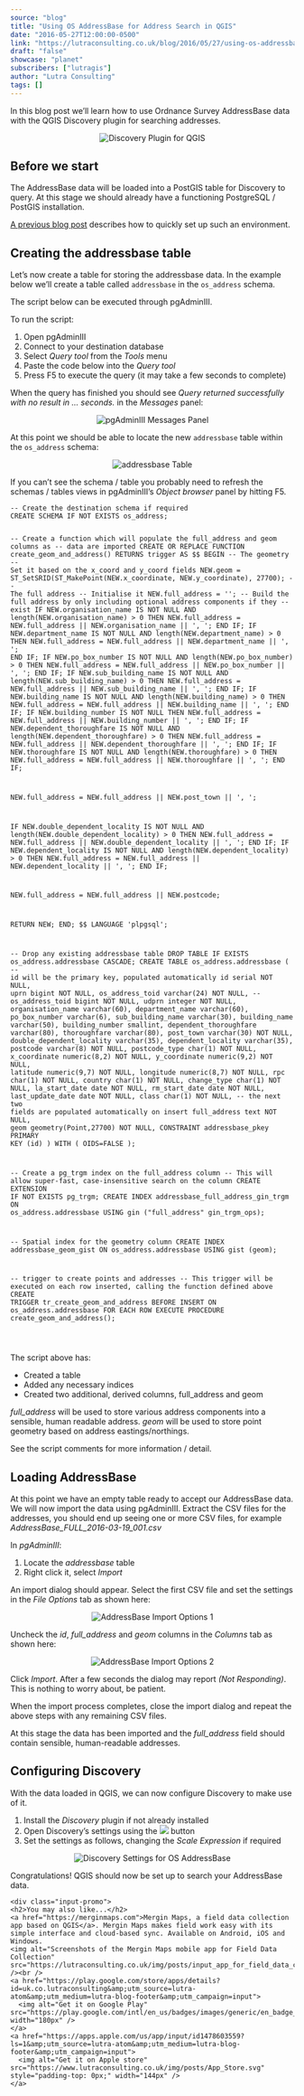 ```yaml
---
source: "blog"
title: "Using OS AddressBase for Address Search in QGIS"
date: "2016-05-27T12:00:00-0500"
link: "https://lutraconsulting.co.uk/blog/2016/05/27/using-os-addressbase-for-address-search-in-qgis/"
draft: "false"
showcase: "planet"
subscribers: ["lutragis"]
author: "Lutra Consulting"
tags: []
---
```


<p>In this blog post we’ll learn how to use Ordnance Survey AddressBase data with the QGIS Discovery plugin for searching addresses.</p>

<p align="center"><img alt="Discovery Plugin for QGIS" src="https://www.lutraconsulting.co.uk/img/posts/discovery_small.png" /></p>

<!-- more -->

<h2 id="before_we_start">Before we start</h2>

<p>The AddressBase data will be loaded into a PostGIS table for Discovery to query. At this stage we should already have a functioning PostgreSQL / PostGIS installation.</p>

<p><a href="https://www.lutraconsulting.co.uk/blog/2016/04/25/Setting-up-Discovery-plugin/" target="_blank">A previous blog post</a> describes how to quickly set up such an environment.</p>

<h2 id="creating_the_addressbase_table">Creating the addressbase table</h2>

<p>Let’s now create a table for storing the addressbase data. In the example below we’ll create a table called <code class="highlighter-rouge">addressbase</code> in the <code class="highlighter-rouge">os_address</code> schema.</p>

<p>The script below can be executed through pgAdminIII.</p>

<p>To run the script:</p>

<ol>
  <li>Open pgAdminIII</li>
  <li>Connect to your destination database</li>
  <li>Select <em>Query tool</em> from the <em>Tools</em> menu</li>
  <li>Paste the code below into the <em>Query tool</em></li>
  <li>Press F5 to execute the query (it may take a few seconds to complete)</li>
</ol>

<p>When the query has finished you should see <em>Query returned successfully with no result in … seconds.</em> in the <em>Messages</em> panel:</p>

<p align="center"><img alt="pgAdminIII Messages Panel" src="https://www.lutraconsulting.co.uk/img/posts/pga_messages.png" /></p>

<p>At this point we should be able to locate the new <code class="highlighter-rouge">addressbase</code> table within the <code class="highlighter-rouge">os_address</code> schema:</p>

<p align="center"><img alt="addressbase Table" src="https://www.lutraconsulting.co.uk/img/posts/addressbase_table.png" /></p>

<p>If you can’t see the schema / table you probably need to refresh the schemas / tables views in pgAdminIII’s <em>Object browser</em> panel by hitting F5.</p>

<div class="highlighter-rouge"><div class="highlight"><pre class="highlight"><code>-- Create the destination schema if required
CREATE SCHEMA IF NOT EXISTS os_address;

-- Create a function which will populate the full_address and geom columns as
-- data are imported
CREATE OR REPLACE FUNCTION create_geom_and_address()
RETURNS trigger AS $$
BEGIN
  -- The geometry
  -- Set it based on the x_coord and y_coord fields
  NEW.geom = ST_SetSRID(ST_MakePoint(NEW.x_coordinate, NEW.y_coordinate), 27700);
  -- The full address
  -- Initialise it
  NEW.full_address = '';
  -- Build the full address by only including optional address components if they
  -- exist
  IF NEW.organisation_name IS NOT NULL AND length(NEW.organisation_name) &gt; 0 THEN
	NEW.full_address = NEW.full_address || NEW.organisation_name || ', ';
  END IF;
  IF NEW.department_name IS NOT NULL AND length(NEW.department_name) &gt; 0 THEN
	NEW.full_address = NEW.full_address || NEW.department_name || ', ';
  END IF;
  IF NEW.po_box_number IS NOT NULL AND length(NEW.po_box_number) &gt; 0 THEN
	NEW.full_address = NEW.full_address || NEW.po_box_number || ', ';
  END IF;
  IF NEW.sub_building_name IS NOT NULL AND length(NEW.sub_building_name) &gt; 0 THEN
	NEW.full_address = NEW.full_address || NEW.sub_building_name || ', ';
  END IF;
  IF NEW.building_name IS NOT NULL AND length(NEW.building_name) &gt; 0 THEN
	NEW.full_address = NEW.full_address || NEW.building_name || ', ';
  END IF;
  IF NEW.building_number IS NOT NULL THEN
	NEW.full_address = NEW.full_address || NEW.building_number || ', ';
  END IF;
  IF NEW.dependent_thoroughfare IS NOT NULL AND length(NEW.dependent_thoroughfare) &gt; 0 THEN
	NEW.full_address = NEW.full_address || NEW.dependent_thoroughfare || ', ';
  END IF;
  IF NEW.thoroughfare IS NOT NULL AND length(NEW.thoroughfare) &gt; 0 THEN
	NEW.full_address = NEW.full_address || NEW.thoroughfare || ', ';
  END IF;

  NEW.full_address = NEW.full_address || NEW.post_town || ', ';

  IF NEW.double_dependent_locality IS NOT NULL AND length(NEW.double_dependent_locality) &gt; 0 THEN
	NEW.full_address = NEW.full_address || NEW.double_dependent_locality || ', ';
  END IF;
  IF NEW.dependent_locality IS NOT NULL AND length(NEW.dependent_locality) &gt; 0 THEN
	NEW.full_address = NEW.full_address || NEW.dependent_locality || ', ';
  END IF;

  NEW.full_address = NEW.full_address || NEW.postcode;

  RETURN NEW;
END;
$$ LANGUAGE 'plpgsql';

-- Drop any existing addressbase table
DROP TABLE IF EXISTS os_address.addressbase CASCADE;
CREATE TABLE os_address.addressbase
(
  -- id will be the primary key, populated automatically
  id serial NOT NULL,
  uprn bigint NOT NULL,
  os_address_toid varchar(24) NOT NULL,
  -- os_address_toid bigint NOT NULL,
  udprn integer NOT NULL,
  organisation_name varchar(60),
  department_name varchar(60),
  po_box_number varchar(6),
  sub_building_name varchar(30),
  building_name varchar(50),
  building_number smallint,
  dependent_thoroughfare varchar(80),
  thoroughfare varchar(80),
  post_town varchar(30) NOT NULL,
  double_dependent_locality varchar(35),
  dependent_locality varchar(35),
  postcode varchar(8) NOT NULL,
  postcode_type char(1) NOT NULL,
  x_coordinate numeric(8,2) NOT NULL,
  y_coordinate numeric(9,2) NOT NULL,
  latitude numeric(9,7) NOT NULL,
  longitude numeric(8,7) NOT NULL,
  rpc char(1) NOT NULL,
  country char(1) NOT NULL,
  change_type char(1) NOT NULL,
  la_start_date date NOT NULL,
  rm_start_date date NOT NULL,
  last_update_date date NOT NULL,
  class char(1) NOT NULL,
  -- the next two fields are populated automatically on insert
  full_address text NOT NULL,
  geom geometry(Point,27700) NOT NULL,
  CONSTRAINT addressbase_pkey PRIMARY KEY (id)
)
WITH (
  OIDS=FALSE
);

-- Create a pg_trgm index on the full_address column
-- This will allow super-fast, case-insensitive search on the column
CREATE EXTENSION IF NOT EXISTS pg_trgm;
CREATE INDEX addressbase_full_address_gin_trgm
  ON os_address.addressbase
  USING gin
  ("full_address" gin_trgm_ops);

-- Spatial index for the geometry column
CREATE INDEX addressbase_geom_gist
  ON os_address.addressbase
  USING gist
  (geom);

-- trigger to create points and addresses
-- This trigger will be executed on each row inserted, calling the function defined above
CREATE TRIGGER tr_create_geom_and_address BEFORE INSERT
  ON os_address.addressbase
  FOR EACH ROW
  EXECUTE PROCEDURE create_geom_and_address();

</code></pre></div></div>

<p>The script above has:</p>

<ul>
  <li>Created a table</li>
  <li>Added any necessary indices</li>
  <li>Created two additional, derived columns, full_address and geom</li>
</ul>

<p><em>full_address</em> will be used to store various address components into a sensible, human readable address. <em>geom</em> will be used to store point geometry based on address eastings/northings.</p>

<p>See the script comments for more information / detail.</p>

<h2 id="loading_addressbase">Loading AddressBase</h2>

<p>At this point we have an empty table ready to accept our AddressBase data.  We will now import the data using pgAdminIII. Extract the CSV files for the addresses, you should end up seeing one or more CSV files, for example <em>AddressBase_FULL_2016-03-19_001.csv</em></p>

<p>In <em>pgAdminIII</em>:</p>

<ol>
  <li>Locate the <em>addressbase</em> table</li>
  <li>Right click it, select <em>Import</em></li>
</ol>

<p>An import dialog should appear. Select the first CSV file and set the settings in the <em>File Options</em> tab as shown here:</p>

<p align="center"><img alt="AddressBase Import Options 1" src="https://www.lutraconsulting.co.uk/img/posts/addressbase_import_1.png" /></p>

<p>Uncheck the <em>id</em>, <em>full_address</em> and <em>geom</em> columns in the <em>Columns</em> tab as shown here:</p>

<p align="center"><img alt="AddressBase Import Options 2" src="https://www.lutraconsulting.co.uk/img/posts/addressbase_import_2.png" /></p>

<p>Click <em>Import</em>. After a few seconds the dialog may report <em>(Not Responding)</em>. This is nothing to worry about, be patient.</p>

<p>When the import process completes, close the import dialog and repeat the above steps with any remaining CSV files.</p>

<p>At this stage the data has been imported and the <em>full_address</em> field should contain sensible, human-readable addresses.</p>

<h2 id="configuring_discovery">Configuring Discovery</h2>

<p>With the data loaded in QGIS, we can now configure Discovery to make use of it.</p>

<ol>
  <li>Install the <em>Discovery</em> plugin if not already installed</li>
  <li>Open Discovery’s settings using the <span><img src="https://www.lutraconsulting.co.uk/img/posts/discovery_icon.png" /></span> button</li>
  <li>Set the settings as follows, changing the <em>Scale Expression</em> if required</li>
</ol>

<p align="center"><img alt="Discovery Settings for OS AddressBase" src="https://www.lutraconsulting.co.uk/img/posts/discovery_addressbase_settings.png" /></p>

<p>Congratulations! QGIS should now be set up to search your AddressBase data.</p>

    <div class="input-promo">
    <h2>You may also like...</h2>
    <a href="https://merginmaps.com">Mergin Maps, a field data collection app based on QGIS</a>. Mergin Maps makes field work easy with its simple interface and cloud-based sync. Available on Android, iOS and Windows.
    <img alt="Screenshots of the Mergin Maps mobile app for Field Data Collection" src="https://lutraconsulting.co.uk/img/posts/input_app_for_field_data_collection.jpg" /><br />
    <a href="https://play.google.com/store/apps/details?id=uk.co.lutraconsulting&amp;utm_source=lutra-atom&amp;utm_medium=lutra-blog-footer&amp;utm_campaign=input">
      <img alt="Get it on Google Play" src="https://play.google.com/intl/en_us/badges/images/generic/en_badge_web_generic.png" width="180px" />
    </a>
    <a href="https://apps.apple.com/us/app/input/id1478603559?ls=1&amp;utm_source=lutra-atom&amp;utm_medium=lutra-blog-footer&amp;utm_campaign=input">
      <img alt="Get it on Apple store" src="https://www.lutraconsulting.co.uk/img/posts/App_Store.svg" style="padding-top: 0px;" width="144px" />
    </a>
  </div>
